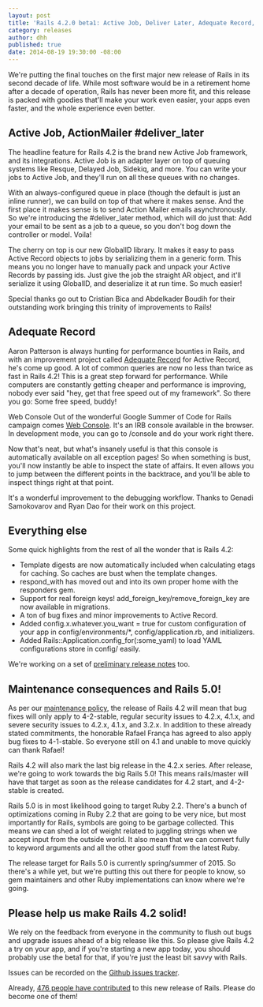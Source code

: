 ```yaml
---
layout: post
title: 'Rails 4.2.0 beta1: Active Job, Deliver Later, Adequate Record, Web Console'
category: releases
author: dhh
published: true
date: 2014-08-19 19:30:00 -08:00
---
```

We're putting the final touches on the first major new release of Rails in its second decade of life. While most software would be in a retirement home after a decade of operation, Rails has never been more fit, and this release is packed with goodies that'll make your work even easier, your apps even faster, and the whole experience even better.

## Active Job, ActionMailer #deliver_later
The headline feature for Rails 4.2 is the brand new Active Job framework, and its integrations. Active Job is an adapter layer on top of queuing systems like Resque, Delayed Job, Sidekiq, and more. You can write your jobs to Active Job, and they'll run on all these queues with no changes.

With an always-configured queue in place (though the default is just an inline runner), we can build on top of that where it makes sense. And the first place it makes sense is to send Action Mailer emails asynchronously. So we're introducing the #deliver_later method, which will do just that: Add your email to be sent as a job to a queue, so you don't bog down the controller or model. Voila!

The cherry on top is our new GlobalID library. It makes it easy to pass Active Record objects to jobs by serializing them in a generic form. This means you no longer have to manually pack and unpack your Active Records by passing ids. Just give the job the straight AR object, and it'll serialize it using GlobalID, and deserialize it at run time. So much easier!

Special thanks go out to Cristian Bica and Abdelkader Boudih for their outstanding work bringing this trinity of improvements to Rails!


## Adequate Record
Aaron Patterson is always hunting for performance bounties in Rails, and with an improvement project called <a href="http://tenderlovemaking.com/2014/02/19/adequaterecord-pro-like-activerecord.html">Adequate Record</a> for Active Record, he's come up good. A lot of common queries are now no less than twice as fast in Rails 4.2! This is a great step forward for performance. While computers are constantly getting cheaper and performance is improving, nobody ever said "hey, get that free speed out of my framework". So there you go: Some free speed, buddy!


Web Console
Out of the wonderful Google Summer of Code for Rails campaign comes <a href="https://github.com/rails/web-console">Web Console</a>. It's an IRB console available in the browser. In development mode, you can go to /console and do your work right there. 

Now that's neat, but what's insanely useful is that this console is automatically available on all exception pages! So when something is bust, you'll now instantly be able to inspect the state of affairs. It even allows you to jump between the different points in the backtrace, and you'll be able to inspect things right at that point.

It's a wonderful improvement to the debugging workflow. Thanks to Genadi Samokovarov and Ryan Dao for their work on this project.


## Everything else
Some quick highlights from the rest of all the wonder that is Rails 4.2:

* Template digests are now automatically included when calculating etags for caching. So caches are bust when the template changes.
* respond_with has moved out and into its own proper home with the responders gem.
* Support for real foreign keys! add_foreign_key/remove_foreign_key are now available in migrations.
* A ton of bug fixes and minor improvements to Active Record.
* Added config.x.whatever.you_want = true for custom configuration of your app in config/environments/*, config/application.rb, and initializers.
* Added Rails::Application.config_for(:some_yaml) to load YAML configurations store in config/ easily.

We're working on a set of <a href="http://edgeguides.rubyonrails.org/4_2_release_notes.html">preliminary release notes</a> too.


## Maintenance consequences and Rails 5.0!
As per our <a href="http://guides.rubyonrails.org/maintenance_policy.html">maintenance policy</a>, the release of Rails 4.2 will mean that bug fixes will only apply to 4-2-stable, regular security issues to 4.2.x, 4.1.x, and severe security issues to 4.2.x, 4.1.x, and 3.2.x. In addition to these already stated commitments, the honorable Rafael França has agreed to also apply bug fixes to 4-1-stable. So everyone still on 4.1 and unable to move quickly can thank Rafael!

Rails 4.2 will also mark the last big release in the 4.2.x series. After release, we're going to work towards the big Rails 5.0! This means rails/master will have that target as soon as the release candidates for 4.2 start, and 4-2-stable is created.

Rails 5.0 is in most likelihood going to target Ruby 2.2. There's a bunch of optimizations coming in Ruby 2.2 that are going to be very nice, but most importantly for Rails, symbols are going to be garbage collected. This means we can shed a lot of weight related to juggling strings when we accept input from the outside world. It also mean that we can convert fully to keyword arguments and all the other good stuff from the latest Ruby.

The release target for Rails 5.0 is currently spring/summer of 2015. So there's a while yet, but we're putting this out there for people to know, so gem maintainers and other Ruby implementations can know where we're going.


## Please help us make Rails 4.2 solid!
We rely on the feedback from everyone in the community to flush out bugs and upgrade issues ahead of a big release like this. So please give Rails 4.2 a try on your app, and if you're starting a new app today, you should probably use the beta1 for that, if you're just the least bit savvy with Rails.

Issues can be recorded on the <a href="https://github.com/rails/rails/ISSU">Github issues tracker</a>.

Already, <a href="http://contributors.rubyonrails.org/edge/contributors">476 people have contributed</a> to this new release of Rails. Please do become one of them!